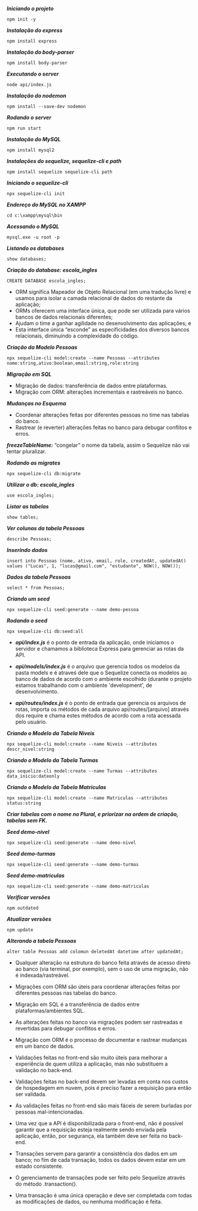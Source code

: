 ***Iniciando o projeto***
```
npm init -y
```

***Instalação do express***
```
npm install express
```

***Instalação do body-parser***
```
npm install body-parser
```

***Executando o server***
```
node api/index.js
```

***Instalação do nodemon***
```
npm install --save-dev nodemon
```

***Rodando o server***
```
npm run start
```

***Instalação do MySQL***
```
npm install mysql2
```

***Instalações do sequelize, sequelize-cli e path***
```
npm install sequelize sequelize-cli path
```

***Iniciando o sequelize-cli***
```
npx sequelize-cli init
```

***Endereço do MySQL no XAMPP***
```
cd c:\xampp\mysql\bin
```

***Acessando o MySQL***
```
mysql.exe -u root -p
```

***Listando os databases***
```
show databases;
```

***Criação do database: escola_ingles***
```
CREATE DATABASE escola_ingles;
```

- ORM significa Mapeador de Objeto Relacional (em uma tradução livre) e usamos para isolar a camada relacional de dados do restante da aplicação;
- ORMs oferecem uma interface única, que pode ser utilizada para vários bancos de dados relacionais diferentes;
- Ajudam o time a ganhar agilidade no desenvolvimento das aplicações; e
- Esta interface única “esconde” as especificidades dos diversos bancos relacionais, diminuindo a complexidade do código.

***Criação da Modelo Pessoas***
```
npx sequelize-cli model:create --name Pessoas --attributes nome:string,ativo:boolean,email:string,role:string
```

***Migração em SQL***
- Migração de dados: transferência de dados entre plataformas.
- Migração com ORM: alterações incrementais e rastreáveis no banco.

***Mudanças no Esquema***
- Coordenar alterações feitas por diferentes pessoas no time nas tabelas do banco.
- Rastrear (e reverter) alterações feitas no banco para debugar conflitos e erros.

***freezeTableName:*** “congelar” o nome da tabela, assim o Sequelize não vai tentar pluralizar.

***Rodando as migrates***
```
npx sequelize-cli db:migrate
```

***Utilizar o db: escola_ingles***
```
use escola_ingles;
```

***Listar as tabelas***
```
show tables;
```

***Ver colunas da tabela Pessoas***
```
describe Pessoas;
```

***Inserindo dados***
```
insert into Pessoas (nome, ativo, email, role, createdAt, updatedAt) values ("Lucas", 1, "lucas@gmail.com", "estudante", NOW(), NOW());
```

***Dados da tabela Pessoas***
```
select * from Pessoas;
```

***Criando um seed***
```
npx sequelize-cli seed:generate --name demo-pessoa
```

***Rodando o seed***
```
npx sequelize-cli db:seed:all
```

- ***api/index.js*** é o ponto de entrada da aplicação, onde iniciamos o servidor e chamamos a biblioteca Express para gerenciar as rotas da API.

- ***api/models/index.js*** é o arquivo que gerencia todos os modelos da pasta models e é atraveś dele que o Sequelize conecta os modelos ao banco de dados de acordo com o ambiente escolhido (durante o projeto estamos trabalhando com o ambiente 'development', de desenvolvimento.

- ***api/routes/index.js*** é o ponto de entrada que gerencia os arquivos de rotas, importa os métodos de cada arquivo api/routes/[arquivo] através dos require e chama estes métodos de acordo com a rota acessada pelo usuário.

***Criando o Modelo da Tabela Niveis***
```
npx sequelize-cli model:create --name Niveis --attributes descr_nivel:string
```

***Criando o Modelo da Tabela Turmas***
```
npx sequelize-cli model:create --name Turmas --attributes data_inicio:dateonly
```

***Criando o Modelo da Tabela Matriculas***
```
npx sequelize-cli model:create --name Matriculas --attributes status:string
```

***Criar tabelas com o nome no Plural, e priorizar na ordem de criação, tabelas sem FK.***

***Seed demo-nivel***
```
npx sequelize-cli seed:generate --name demo-nivel
```

***Seed demo-turmas***
```
npx sequelize-cli seed:generate --name demo-turmas
```

***Seed demo-matriculas***
```
npx sequelize-cli seed:generate --name demo-matriculas
```

***Verificar versões***
```
npm outdated
```

***Atualizar versões***
```
npm update
```

***Alterando a tabela Pessoas***
```
alter table Pessoas add colomun deletedAt datetime after updatedAt;
```

- Qualquer alteração na estrutura do banco feita através de acesso direto ao banco (via terminal, por exemplo), sem o uso de uma migração, não é indexada/rastreável.
- Migrações com ORM são úteis para coordenar alterações feitas por diferentes pessoas nas tabelas do banco.
- Migração em SQL é a transferência de dados entre plataformas/ambientes SQL.
- As alterações feitas no banco via migrações podem ser rastreadas e revertidas para debugar conflitos e erros.
- Migração com ORM é o processo de documentar e rastrear mudanças em um banco de dados.

- Validações feitas no front-end são muito úteis para melhorar a experiência de quem utiliza a aplicação, mas não substituem a validação no back-end.
- Validações feitas no back-end devem ser levadas em conta nos custos de hospedagem em nuvem, pois é preciso fazer a requisição para então ser validada.
- As validações feitas no front-end são mais fáceis de serem burladas por pessoas mal-intencionadas.
- Uma vez que a API é disponibilizada para o front-end, não é possível garantir que a requisição esteja realmente sendo enviada pela aplicação, então, por segurança, ela também deve ser feita no back-end.

- Transações servem para garantir a consistência dos dados em um banco; no fim de cada transação, todos os dados devem estar em um estado consistente.
- O gerenciamento de transações pode ser feito pelo Sequelize através do método .transaction().
- Uma transação é uma única operação e deve ser completada com todas as modificações de dados, ou nenhuma modificação é feita.